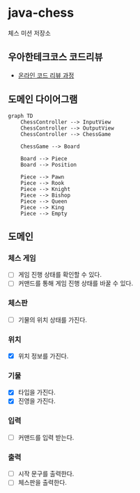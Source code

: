 # java-chess

체스 미션 저장소

## 우아한테크코스 코드리뷰

- [온라인 코드 리뷰 과정](https://github.com/woowacourse/woowacourse-docs/blob/master/maincourse/README.md)

## 도메인 다이어그램

```mermaid
graph TD
    ChessController --> InputView
    ChessController --> OutputView
    ChessController --> ChessGame
    
    ChessGame --> Board

    Board --> Piece
    Board --> Position
    
    Piece --> Pawn
    Piece --> Rook
    Piece --> Knight
    Piece --> Bishop
    Piece --> Queen
    Piece --> King
    Piece --> Empty
```

## 도메인

### 체스 게임

- [ ] 게임 진행 상태를 확인할 수 있다.
- [ ] 커맨드를 통해 게임 진행 상태를 바꿀 수 있다.

### 체스판

- [ ] 기물의 위치 상태를 가진다.

### 위치

- [x] 위치 정보를 가진다.

### 기물

- [x] 타입을 가진다.
- [x] 진영을 가진다.

### 입력

- [ ] 커맨드를 입력 받는다.

### 출력

- [ ] 시작 문구를 출력한다.
- [ ] 체스판을 출력한다.